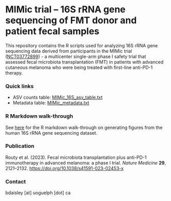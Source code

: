 # MIMic trial – 16S rRNA gene sequencing of FMT donor and patient fecal samples
This repository contains the R scripts used for analyzing 16S rRNA gene sequencing data derived from participants in the MIMic trial ([NCT03772899](https://clinicaltrials.gov/study/NCT03772899)) - a multicenter single-arm phase I safety trial that assessed fecal microbiota transplantation (FMT) in patients with advanced cutaneous melanoma who were being treated with first-line anti-PD-1 therapy. 

### Quick links
- ASV counts table: [MIMic_16S_asv_table.txt](https://raw.githubusercontent.com/bdaisley/MIMic-trial/main/data/MIMic_16S_asv_table.txt)
- Metadata table: [MIMic_metadata.txt](https://raw.githubusercontent.com/bdaisley/MIMic-trial/main/data/MIMic_metadata.txt)

### R Markdown walk-through
See [here](https://bdaisley.github.io/MIMic-trial/16S_analysis_markdown.html) for the R markdown walk-through on generating figures from the human 16S rRNA gene sequencing dataset. 

### Publication
Routy et al. (2023). Fecal microbiota transplantation plus anti-PD-1 immunotherapy in advanced melanoma: a phase I trial. <i>Nature Medicine</i> <b>29</b>, 2121–2132. https://doi.org/10.1038/s41591-023-02453-x

### Contact
bdaisley [at] uoguelph [dot] ca
